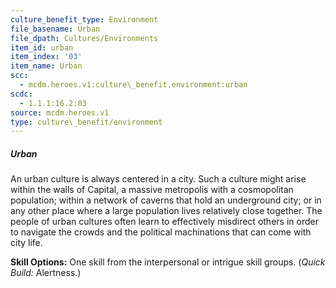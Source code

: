 ```yaml
---
culture_benefit_type: Environment
file_basename: Urban
file_dpath: Cultures/Environments
item_id: urban
item_index: '03'
item_name: Urban
scc:
  - mcdm.heroes.v1:culture\_benefit.environment:urban
scdc:
  - 1.1.1:16.2:03
source: mcdm.heroes.v1
type: culture\_benefit/environment
---
```


##### Urban

An urban culture is always centered in a city. Such a culture might arise within the walls of Capital, a massive metropolis with a cosmopolitan population; within a network of caverns that hold an underground city; or in any other place where a large population lives relatively close together. The people of urban cultures often learn to effectively misdirect others in order to navigate the crowds and the political machinations that can come with city life.

**Skill Options:** One skill from the interpersonal or intrigue skill groups. (*Quick Build:* Alertness.)

